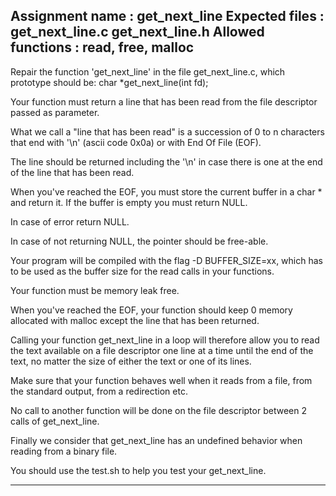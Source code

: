 Assignment name   : get_next_line
Expected files    : get_next_line.c get_next_line.h
Allowed functions : read, free, malloc
--------------------------------------------------------------------------------

Repair the function 'get_next_line' in the file get_next_line.c, which prototype should be:
char    *get_next_line(int fd);

Your function must return a line that has been read from the file descriptor
passed as parameter.

What we call a "line that has been read" is a succession of 0 to n characters
that end with '\n' (ascii code 0x0a) or with End Of File (EOF).

The line should be returned including the '\n' in case there is one at the end
of the line that has been read.

When you've reached the EOF, you must store the current buffer in a char * and
return it. If the buffer is empty you must return NULL.

In case of error return NULL.

In case of not returning NULL, the pointer should be free-able.

Your program will be compiled with the flag -D BUFFER_SIZE=xx, which has to be
used as the buffer size for the read calls in your functions.

Your function must be memory leak free.

When you've reached the EOF, your function should keep 0 memory allocated with
malloc except the line that has been returned.

Calling your function get_next_line in a loop will therefore allow you to read
the text available on a file descriptor one line at a time until the end of the
text, no matter the size of either the text or one of its lines.

Make sure that your function behaves well when it reads from a file, from the
standard output, from a redirection etc.

No call to another function will be done on the file descriptor between 2 calls
of get_next_line.

Finally we consider that get_next_line has an undefined behavior when reading
from a binary file.

You should use the test.sh to help you test your get_next_line.

--------------------------------------------------------------------------------